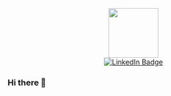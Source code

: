 <div id="header" align="center">
  <img src="https://media.giphy.com/media/v1.Y2lkPTc5MGI3NjExajJuejIzZ2RlM3hkYWUzM2RvaHVwMzZydjM5OHF4Z3ZoaHZobTI3eiZlcD12MV9pbnRlcm5hbF9naWZfYnlfaWQmY3Q9Zw/2IudUHdI075HL02Pkk/giphy.gif" width="100"/>
  <div id="badges">
    <a href="https://www.linkedin.com/in/kevinhuang147/">
      <img src="https://img.shields.io/badge/LinkedIn-blue?logo=linkedin&logoColor=white&style=for-the-badge" alt="LinkedIn Badge">
    </a>
  </div>
</div>


### Hi there 👋

<div align="center>
  <img src="https://cdn.discordapp.com/attachments/1117948168353628201/1123690752380244131/banner.png" alt="Banner">
</div>


